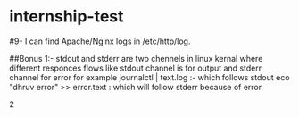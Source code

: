# internship-test
#9- 
I can find Apache/Nginx logs in /etc/http/log.

##Bonus 
1:- stdout and stderr are two chennels in linux kernal where different responces flows like stdout channel is for output and stderr channel  for error  for example 
journalctl | text.log :- which follows stdout
eco "dhruv error" >> error.text : which will follow stderr because of error

2

